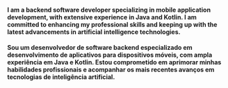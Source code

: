 <h4> I am a backend software developer specializing in mobile application development, with extensive experience in Java and Kotlin.
I am committed to enhancing my professional skills and keeping up with the latest advancements in artificial intelligence technologies. <h4/>
  
<h4> Sou um desenvolvedor de software backend especializado em desenvolvimento de aplicativos para dispositivos móveis, com ampla experiência em Java e Kotlin. 
Estou comprometido em aprimorar minhas habilidades profissionais e acompanhar os mais recentes avanços em tecnologias de inteligência artificial. <h4/>
  
<!---
Douglas-TI/Douglas-TI is a ✨ special ✨ repository because its `README.md` (this file) appears on your GitHub profile.
You can click the Preview link to take a look at your changes.
--->
